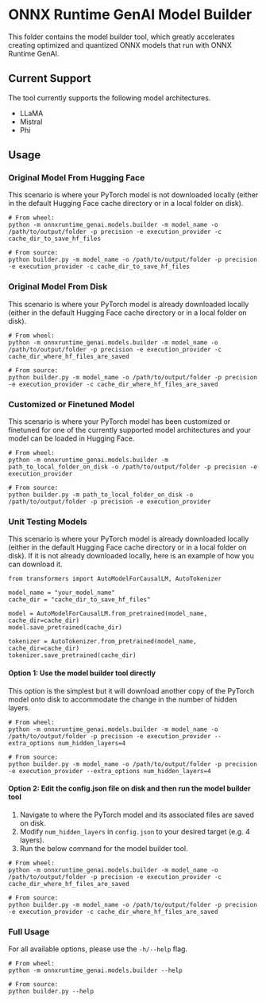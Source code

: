 # ONNX Runtime GenAI Model Builder

This folder contains the model builder tool, which greatly accelerates creating optimized and quantized ONNX models that run with ONNX Runtime GenAI.

## Current Support
The tool currently supports the following model architectures.

- LLaMA
- Mistral
- Phi

## Usage

### Original Model From Hugging Face
This scenario is where your PyTorch model is not downloaded locally (either in the default Hugging Face cache directory or in a local folder on disk).
```
# From wheel:
python -m onnxruntime_genai.models.builder -m model_name -o /path/to/output/folder -p precision -e execution_provider -c cache_dir_to_save_hf_files

# From source:
python builder.py -m model_name -o /path/to/output/folder -p precision -e execution_provider -c cache_dir_to_save_hf_files
```

### Original Model From Disk
This scenario is where your PyTorch model is already downloaded locally (either in the default Hugging Face cache directory or in a local folder on disk).
```
# From wheel:
python -m onnxruntime_genai.models.builder -m model_name -o /path/to/output/folder -p precision -e execution_provider -c cache_dir_where_hf_files_are_saved

# From source:
python builder.py -m model_name -o /path/to/output/folder -p precision -e execution_provider -c cache_dir_where_hf_files_are_saved
```

### Customized or Finetuned Model
This scenario is where your PyTorch model has been customized or finetuned for one of the currently supported model architectures and your model can be loaded in Hugging Face.
```
# From wheel:
python -m onnxruntime_genai.models.builder -m path_to_local_folder_on_disk -o /path/to/output/folder -p precision -e execution_provider

# From source:
python builder.py -m path_to_local_folder_on_disk -o /path/to/output/folder -p precision -e execution_provider
```

### Unit Testing Models
This scenario is where your PyTorch model is already downloaded locally (either in the default Hugging Face cache directory or in a local folder on disk). If it is not already downloaded locally, here is an example of how you can download it.

```
from transformers import AutoModelForCausalLM, AutoTokenizer

model_name = "your_model_name"
cache_dir = "cache_dir_to_save_hf_files"

model = AutoModelForCausalLM.from_pretrained(model_name, cache_dir=cache_dir)
model.save_pretrained(cache_dir)

tokenizer = AutoTokenizer.from_pretrained(model_name, cache_dir=cache_dir)
tokenizer.save_pretrained(cache_dir)
```

#### Option 1: Use the model builder tool directly
This option is the simplest but it will download another copy of the PyTorch model onto disk to accommodate the change in the number of hidden layers.
```
# From wheel:
python -m onnxruntime_genai.models.builder -m model_name -o /path/to/output/folder -p precision -e execution_provider --extra_options num_hidden_layers=4

# From source:
python builder.py -m model_name -o /path/to/output/folder -p precision -e execution_provider --extra_options num_hidden_layers=4
```

#### Option 2: Edit the config.json file on disk and then run the model builder tool

1. Navigate to where the PyTorch model and its associated files are saved on disk.
2. Modify `num_hidden_layers` in `config.json` to your desired target (e.g. 4 layers).
3. Run the below command for the model builder tool.

```
# From wheel:
python -m onnxruntime_genai.models.builder -m model_name -o /path/to/output/folder -p precision -e execution_provider -c cache_dir_where_hf_files_are_saved

# From source:
python builder.py -m model_name -o /path/to/output/folder -p precision -e execution_provider -c cache_dir_where_hf_files_are_saved
```

### Full Usage
For all available options, please use the `-h/--help` flag.
```
# From wheel:
python -m onnxruntime_genai.models.builder --help

# From source:
python builder.py --help
```